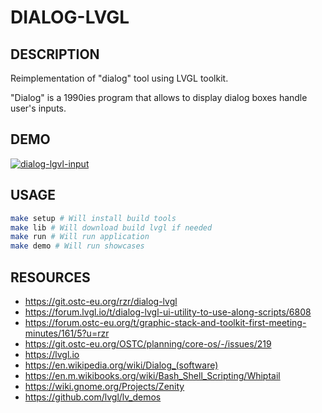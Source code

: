 # DIALOG-LVGL #

## DESCRIPTION ##

Reimplementation of "dialog" tool using LVGL toolkit.

"Dialog" is a 1990ies program that allows to display dialog boxes handle user's inputs.

## DEMO ##

[![dialog-lgvl-input](
https://forum.ostc-eu.org/uploads/default/original/1X/4a95749b4eb5a107d2f2f7ea17ea3a92b026f3fa.png
)](
https://forum.ostc-eu.org/t/graphic-stack-and-toolkit-first-meeting-minutes/161/5?u=rzr
)

## USAGE ##

```sh
make setup # Will install build tools
make lib # Will download build lvgl if needed
make run # Will run application
make demo # Will run showcases
```

## RESOURCES ##

- <https://git.ostc-eu.org/rzr/dialog-lvgl>
- <https://forum.lvgl.io/t/dialog-lvgl-ui-utility-to-use-along-scripts/6808>
- <https://forum.ostc-eu.org/t/graphic-stack-and-toolkit-first-meeting-minutes/161/5?u=rzr>
- <https://git.ostc-eu.org/OSTC/planning/core-os/-/issues/219>
- <https://lvgl.io>
- <https://en.wikipedia.org/wiki/Dialog_(software)>
- <https://en.m.wikibooks.org/wiki/Bash_Shell_Scripting/Whiptail>
- <https://wiki.gnome.org/Projects/Zenity>
- <https://github.com/lvgl/lv_demos>

